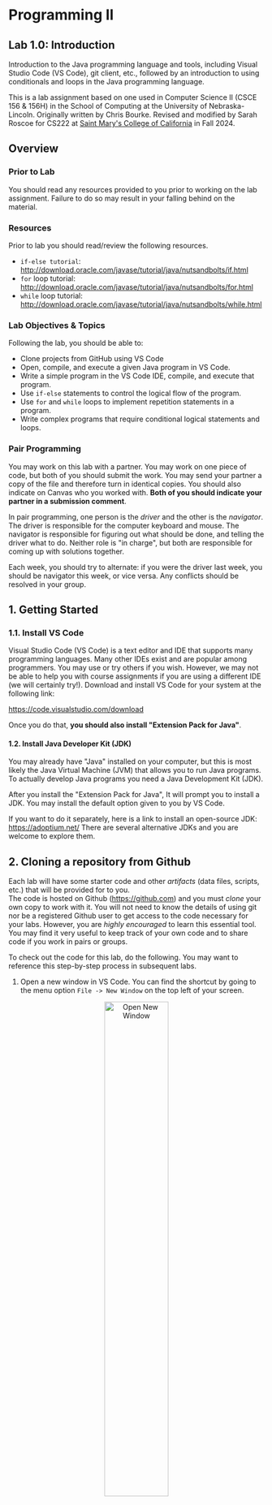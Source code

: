# Programming II
## Lab 1.0: Introduction
Introduction to the Java programming language and tools, including Visual Studio Code (VS Code), git client, etc., followed by an introduction to using conditionals and loops in the Java programming language.

This is a lab assignment based on one used in Computer Science II (CSCE 156 & 156H) in the School of Computing
at the University of Nebraska-Lincoln. 
Originally written by Chris Bourke. Revised and modified by Sarah Roscoe for CS222 at [Saint Mary's College of California](https://www.stmarys-ca.edu/) in Fall 2024. 

## Overview

### Prior to Lab

You should read any resources provided to you prior to working on the lab assignment. Failure to do so may result in your falling behind on the material.


### Resources
Prior to lab you should read/review the following resources.
* `if-else tutorial`:
http://download.oracle.com/javase/tutorial/java/nutsandbolts/if.html
* `for` loop tutorial:
http://download.oracle.com/javase/tutorial/java/nutsandbolts/for.html
* `while` loop tutorial:
http://download.oracle.com/javase/tutorial/java/nutsandbolts/while.html


### Lab Objectives & Topics
Following the lab, you should be able to:
* Clone projects from GitHub using VS Code
* Open, compile, and execute a given Java program in VS Code.
* Write a simple program in the VS Code IDE, compile, and 
  execute that program.
* Use `if-else` statements to control the logical flow of the
  program.
* Use `for` and `while` loops to implement repetition statements in a
  program.
* Write complex programs that require conditional logical statements
  and loops.

### Pair Programming

You may work on this lab with a partner. You may work on one piece of code, but both of you should submit the work. You may send your partner a copy of the file and therefore turn in identical copies. You should also indicate on Canvas who you worked with. **Both of you should indicate your partner in a submission comment**. 

In pair programming, one person is the *driver* and the other is the *navigator*. The driver is responsible for the computer keyboard and mouse. The navigator is responsible for figuring out what should be done, and telling the driver what to do. Neither role is "in charge", but both are responsible for coming up with solutions together. 

Each week, you should try to alternate: if you were the driver last week, you should be navigator this week, or vice versa. Any conflicts should be resolved in your group. 

## 1. Getting Started

### 1.1. Install VS Code
Visual Studio Code (VS Code) is a text editor and IDE that supports many programming languages. 
Many other IDEs exist and are popular among programmers. You may use or try others if you wish. However, we may not be able to help you with course assignments if you are using a different IDE (we will certainly try!). Download and install VS Code for your system at the following link: 

https://code.visualstudio.com/download 

Once you do that, **you should also install  "Extension Pack for Java"**.

#### 1.2. Install Java Developer Kit (JDK)
You may already have "Java" installed on your computer, but this
is most likely the Java Virtual Machine (JVM) that allows you to
run Java programs.  To actually develop Java programs you need a
Java Development Kit (JDK). 

After you install the "Extension Pack for Java", It will prompt you to install a JDK. 
You may install the default option given to you by VS Code. 

If you want to do it separately, here is a link to install an open-source JDK:
https://adoptium.net/
There are several alternative JDKs and you are welcome to explore them.

## 2. Cloning a repository from Github
Each lab will have some starter code and other *artifacts* 
(data files, scripts, etc.) that will be provided for to you.  
The code is hosted on Github (https://github.com) and you must 
*clone* your own copy to work with it.  You will not need to 
know the details of using git nor be a registered Github user 
to get access to the code necessary for your labs.  However, 
you are *highly encouraged* to learn this essential tool.  
You may find it very useful to keep track of your own code 
and to share code if you work in pairs or groups.  

To check out the code for this lab, do the following.  You may 
want to reference this step-by-step process in subsequent labs.

1. Open a new window in VS Code. You can find the shortcut by going to the menu option `File -> New Window` on the top left of your screen. 
<p align="center">
<img src="images/newwindow.png" alt="Open New Window" width="50%"/>
</p>  

2. Click on the "Source Control" tab on the left hand side of VS Code. 

<p align="center">
<img src="images/sourcecontrol.png" alt="Source Control" width=40/>
</p>  

3. Then click "Clone Repository".

<p align="center">
<img src="images/clonerepo.png" alt="Clone Repository" width="50%"/>
</p>  

If this option does not appear, it may prompt you to install Git. Do so, then return to this step.

4. Copy/paste or type the URL into the text box that appears:

https://github.com/sroscoe2/CS222-Lab01/

<p align="center">
<img src="images/reponame.png" alt="Provide repository URL" width="1000%"/>
</p>  

5. Choose the directory where you want your project to be saved. **The default option may not be ideal.** You should save the project in the same overall directory as your other Java projects for this class.

6. Click "Open" and provide access, trust the authors, etc. 

7. Return to the "Explorer" view (with a file image on the left sidebar) to return to the code.

## 3. How to do things in Java
## 3.1. Running and Editing Programs
### 3.1.1 Running a Program

You will now edit an existing
project's code  to get used to VS Code.

1. Expand the `src` directory. Here, we have a *package* named `main` and a package named `test`. Java classes are organized in a hierarchy of packages to group similar or related code together. Packages correspond to actual directories (folders) on your computer.

2. Expand the `main` package to find several *classes*. All code in Java is a class or part of a class. Other languages may allow global variables or functions without an object or class; not so in Java. 

3. Click on the `StatisticsDemo` class to open it in the VS Code editor. This class contains a main method, `public static void main(String args[])`
In Java, classes are executable only if a main method is defined.  
Classes without a `main` method can be used by other classes, but 
they cannot be run by themselves as an entry point for the Java 
Virtual Machine (JVM).

4. Click on the play button on the left hand column (Run and Debug), then click on the big button labeled "Run and Debug". 

<p align="center">
<img src="images/runAndDebug.png" alt="Run and Debug" width="50%"/>
</p>  

5. The output for this program will appear in the "Terminal" tab at the bottom of your screen.

6. Click on the "Terminal" tab and enter the input as specified.

<p align="center">
<img src="images/terminal.png" alt="Terminal" width="100%"/>
</p>  

NOTE: If you ever close the terminal, you can open it again by pressing `` ctrl + ` `` (backtick, found above the `tab` key).  Alternatively, you can use the top menu `View -> Terminal` option to open it again. 

### 3.1.2 Completing the Statistics Program

Though the program runs, it does not output correct answers.  You 
will need to modify these classes to complete the program.

1. Implement the `getMax()` method in the `Statistics` class.  Use the 
`getMin()`	method for directions on syntax.
2. Implement the `getSum()` method in the `Statistics` class.  Use the 
other methods for direction on syntax.
3. Rerun the program to verify that it now works.

### 3.1.3 Modifying the Statistics Program

The program you've completed is interactive in that it prompts the 
user for input.  You will now change the program to instead use *command 
line arguments* to read in the list of numbers directly from the command 
line.

Command line arguments are available to your main method through 
the `args` array of Strings.  The size of this array 
can be obtained by using `args.length` which is an
integer.  Modify the code of `StatisticsDemo.java` to iterate through this array and convert 
the arguments to integers. You should first comment out with `/**` and `*/` lines 17 through 31. Then replace its function using the following snippet of code:

```java
int[] array = new int[args.length];
for(int i=0; i<args.length; i++) {
  array[i] = Integer.parseInt(args[i]);
}
```

The *command line* may not be apparent as you are using an IDE.  
However, it is still available to you.  Instead of clicking the "Play" 
button to run your program, click the link in the "Run and Debug" tabs to create a `launch.json` file. 
You will see several lists of configurations in curly brackets, one for each Java file in the project. Navigate to the list that contains `"mainClass": "main.StatisticsDemo",`. 



*Add a comma to the final configuration line in that list*, then add a new line that says "args":"[NUMBERS]", where `[NUMBERS]` is replaced by a list of space-delimited numbers, such as "5 12 502 6723 34".

Example line:

`"args":"5 12 502 6723 34"`


Save the JSON file. 
The "Run and Debug" menu has changed, and now there is a dropdown list next to the play button at the top. Select `StatisticsDemo`, then click the play button to run your code. 




## 4. IDE Orientation

Now we will review some functionality that VS Code provides. 

### 4.1 Using External Libraries

No man is an island.  Good code depends on selecting and (re)using 
standard libraries whenever possible so that you are not continually 
reinventing the wheel.  This activity will familiarize you with how 
to import and use an external Java library.  Java libraries are 
usually packaged into JAR *J*ava *AR*chive files which contain a 
collection of compiled class files and other resources necessary 
to use the library.

1. There may be compilation errors in the `Birthday.java` 
file.  This is because this class uses other classes that are not 
available in the standard Java Development Kit (JDK).  It instead 
uses classes from the Joda-Time library; a library of useful classes 
and utilities for dealing with dates, times, intervals, durations, etc.
2. The JAR file, `joda-time-2.0.jar` has been included in the project 
in the `lib` folder.  External libraries are usually kept in a hierarchy 
of folders like this (you can create your own folders by right-clicking 
the project and selecting "New Folder", or clicking the plus button at the top by a picture of a folder).
3. *If there are compilation errors in `Birthday.java`*, open the "JAVA PROJECTS" menu at the bottom of the Explorer view. 
4. Scroll down to "Referenced Libraries", and click the plus button. 
5. Navigate to the `joda-time-2.0.jar` file and select it. 
6. Run `Birthday.java` to see if the errors have gone away. 


### 4.2 Cleaning Up

Though the syntax errors should now be resolved, the code isn't pretty
making it difficult to read and understand.  VS Code provides a built-in
code formatter functionality.  Typically if you write good code to begin
with it will automatically provide consistent indentation and other 
stylistic features.  It is best practice to get in the habit of writing 
good, clean code automatically.  However, if you need to clean up a file 
in one shot you can do use the auto-formatter feature.  

* On Windows: press `shift+alt+f` to reformat the code
* On Mac: press `option+shift+f` to reformat the code

Another issue with the code is that it is using `lower_underscore_casing` 
for some of its variables.  Change the variable names to the preferred 
`lowerCamelCasing` convention in Java.  You could do this manually but 
a neat trick that most IDEs provide is as follows.

1. Highlight the variable name (any instance will do)
2. Right click and select `Rename Symbol`.
3. Type the new variable name and hit enter and it will automatically 
be changed for all instances!  

Finally, every *non-trivial* class and method should have documentation.
In Java, it is standard to use doc-style or "javadoc" comments.  Look
at the `Statistics.java` file again to see the format for these style of comments.
Add documentation to this file to complete it.

### 4.3 Finishing The Program

Though the program should have no syntax errors, if you run it, no 
output will be displayed.  You need to complete the program as follows.

1. For the variables, name, month, date, and year, enter your own 
information (your name and your birthday)
2. Add appropriate code (using `System.out.println()`) which prints 
to the standard output a full line, a greeting similar to the following. 
`Greetings, NAME.  Today you are XX years, XX months, and XX days old.`
Of course, the placeholders should be replaced with variable values.  
In Java, variable values can be concatenated with strings using the `+` 
(plus) operator.
3. Add a conditional statement that, if today is the user's birthday 
will output `Happy Birthday`.  If it is not the user's birthday, output 
`Your friends have XX shopping days until your next birthday`
again with an appropriate variable value.


# Part 2

## 5. Conditionals & Loops

Java provides standard control structures for conditionals and
repetition. Specifically, Java provides the usual `if-else`
statements as well as `for` and `while` loops. The syntax for these
control structures should look familiar.  Some examples:

```java
if(x > 0) {
  //DO SOMETHING
} else if(x < 0) {
  //DO SOMETHING ELSE
} else {
  //OTHERWISE
}

for(int i=0; i<n; i++) {
  //DO SOMETHING
}

int i = 0;
while(i < n) {
  //DO SOMETHING
  i++;
}
```

In addition, Java provides a foreach-loop, also referred to as an
*enhanced for-loop*, for iterating over collections or elements in an 
array.  This feature is mostly for convenience.  The following example
demonstrates how to use this loop.

```java
String arr[] = new String[10];
...
for(String s : arr) {
  System.out.println(s); 
}
```

An enhanced for-loop can be used for `Set` and `List` collections.

## 6. Activities 

### 6.1 Sum of Natural Numbers

Natural numbers are the usual counting numbers; 1, 2, 3, ... In this
exercise you will write several loops to compute the sum of natural
numbers 1 thru `n` where `n` is read from the command line. You will
also write an enhanced for-loop to iterate over an array and process
data.

1.  Open the `Natural.java` source file. The code to read in `n` has been
    provided for you. An array mapping integer values 1 thru 10 to text
    values has also been created for you.

2. Add a command-line argument for the `Natural` file in `launch.json`. 

3.  Write a `for`-loop and a `while`-loop in the relevant methods to
    compute the sum of natural numbers 1 thru `n` and return the 
    result.  In the `main` method call your methods and output 
    the result.  
    
4.  Write a an enhanced for-loop to iterate over the elements of the `zeroToTen`
    array. As you iterate over the elements, concatenate each
    string, delimited by a single space to a result string and print the
    result at the end of the loop. Your result should look something
    like the following:
    
    `zero + one + two + three + four + five + six + seven + eight + nine + ten = 55`

### 6.2 Child Tax Credit

When filing for federal taxes, a credit is given to tax payers with
dependent children according to the following rules. The first dependent
child younger than 18 is worth a $1,000.00 credit. Each dependent child
younger than 18 after the first child is worth a $500 tax credit each.
You will complete a Java program to output a table of dependent
children, how much each contributes to a tax credit, and a total child
tax credit. Your table should look something like the following.

```text
Child           Amount
Tommy (14)      $1000.00
Richard (12)    $500.00
Harold (21)     $0.00
Total Credit:   $1500.00
```

1.  Open the `Child.java` and `ChildCredit.java` source files

2.  The `Child` class has already been implemented for you. Note how the 
    `Child` class is used.  Several instances of children have been created 
    and placed into a `List`.

    Similar to an array, a `List` stores elements using 0-indexing. Each one
    can be accessed using the `get` method. For example, `kids.get(i)` gets 
    the i-th kid.  You could also use an *enhanced for loop* to iterate over 
    the elements in the `List`.

3.  Implement the `produceReport` method to compute the child tax credit(s)
    and output a table similar to the one above.  Your method should return
    the grand total of the credit.  
    
    Each child is an *instance* of the `Child` class. Each instance has its own
    variables so that each child can be a different age. To get a
    particular child’s age, you can use a *getter* method. For example,
    to get the age of `tom` you can use the syntax, `tom.getAge()`

### Advanced Activity (Optional)

Use the `String.format()` method to reformat the output of the Child Tax 
Credit program to print every piece of data in its own column.


## 7. Testing, Submitting, & Grading your lab

### 7.1 Testing

Every lab will come with a collection of test files that contain 
a suite of *unit tests* using the JUnit testing framework.  Before
you submit your lab, you should run these tests locally to verify 
that your code is correct.  

1. Open the `StatisiticsTests.java` source file in the `src/test`
source folder.  This file contains several unit tests written using
JUnit *annotations*.  You are encouraged to explore how these tests
are written and work and to even add your own tests but otherwise, 
the file is complete.
2. Run the test suite by clicking on the icon to the left of the line that says `public class StatisticsTests`. If there are failed tests, you will need to click "Continue" or "Always Continue" in a VS Code popup. You may view the JUnit report in a "Test Results" tab in your console at the bottom of the screen. This will detail which test cases pass and
which fail along with expected output and the actual output (for 
failed test cases).  
3. Address any issues or failing tests by debugging your code and 
rerun the test suite until all tests pass.

When all test cases pass, you will get 100% on that assignment. If a portion of your test cases do not pass, the portion of failed tests will be subtracted from your assignment grade. 

### 7.2 Submitting
When you are done with the assignment, submit it to Canvas. You should zip your *entire* project file, and then submit the zip file to Canvas. *Do not submit only .java files to Canvas.*

1. Reveal your project in the file explorer. Right-click any file, then select "Reveal in Finder" (Mac) or "Reveal in File Explorer" (Windows).
2. Go one level up with `cmd+up` (Mac) or `alt+up` (Windows) until you see the folder called `CS222-Lab01`.
3. Right click on the folder and click "Compress" (Mac) or "Send to -> Compressed (zipped) folder" (Windows).
4. Name the resultant zip file `CS222-Lab01smc1` where `smc1` is YOUR SMC username.
5. Open a browser to https://stmarys-ca.instructure.com/ 
6. Login and select our course. 
7. Navigate to the "Lab 1" assignment and click on it. 
8. Hand in the following file:
* CS222-Lab01.zip

You can either click to upload files from your file explorer, or you can drag-and-drop the files. 
You 
will be able to re-handin the project as many times as you want up 
until the due date.

